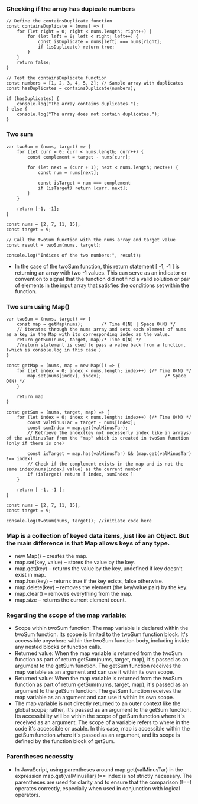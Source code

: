 ### Checking if the array has dupicate numbers
```
// Define the containsDuplicate function
const containsDuplicate = (nums) => {
    for (let right = 0; right < nums.length; right++) {
        for (let left = 0; left < right; left++) {
            const isDuplicate = nums[left] === nums[right];
            if (isDuplicate) return true;
        }
    }
    return false;
}

// Test the containsDuplicate function
const numbers = [1, 2, 3, 4, 5, 2]; // Sample array with duplicates
const hasDuplicates = containsDuplicate(numbers);

if (hasDuplicates) {
    console.log("The array contains duplicates.");
} else {
    console.log("The array does not contain duplicates.");
}
```
### Two sum
```
var twoSum = (nums, target) => {
    for (let curr = 0; curr < nums.length; curr++) {
        const complement = target - nums[curr];

        for (let next = (curr + 1); next < nums.length; next++) {
            const num = nums[next];

            const isTarget = num === complement
            if (isTarget) return [curr, next];
        }
    }

    return [-1, -1];
}

const nums = [2, 7, 11, 15];
const target = 9;

// Call the twoSum function with the nums array and target value
const result = twoSum(nums, target);

console.log("Indices of the two numbers:", result);

```
* In the case of the twoSum function, this return statement [ -1, -1 ] is returning an array with two -1 values. This can serve as an indicator or convention to signal that the function did not find a valid solution or pair of elements in the input array that satisfies the conditions set within the function.
### Two sum using Map()
```
var twoSum = (nums, target) => {
    const map = getMap(nums);       /* Time O(N) | Space O(N) */
    // iterates through the nums array and sets each element of nums as a key in the Map with its corresponding index as the value.
    return getSum(nums, target, map)/* Time O(N) */
    //return statement is used to pass a value back from a function.(which is console.log in this case )
}

const getMap = (nums, map = new Map()) => {
    for (let index = 0; index < nums.length; index++) {/* Time O(N) */
        map.set(nums[index], index);                        /* Space O(N) */
    }

    return map
}

const getSum = (nums, target, map) => {
    for (let index = 0; index < nums.length; index++) {/* Time O(N) */
        const valMinusTar = target - nums[index];
        const sumIndex = map.get(valMinusTar);
        // Retrieve the index(key not necesserly index like in arrays) of the valMinusTar from the "map" which is created in twoSum function (only if there is one)

        const isTarget = map.has(valMinusTar) && (map.get(valMinusTar) !== index)
        // Check if the complement exists in the map and is not the same index(nums[index] value) as the current number
        if (isTarget) return [ index, sumIndex ]
    }

    return [ -1, -1 ];
}

const nums = [2, 7, 11, 15];
const target = 9;

console.log(twoSum(nums, target)); //initiate code here

```
### Map is a collection of keyed data items, just like an Object. But the main difference is that Map allows keys of any type.
* new Map() – creates the map.
* map.set(key, value) – stores the value by the key.
* map.get(key) – returns the value by the key, undefined if key doesn’t exist in map.
* map.has(key) – returns true if the key exists, false otherwise.
* map.delete(key) – removes the element (the key/value pair) by the key.
* map.clear() – removes everything from the map.
* map.size – returns the current element count.
### Regarding the scope of the map variable:
* Scope within twoSum function:
The map variable is declared within the twoSum function. Its scope is limited to the twoSum function block. It's accessible anywhere within the twoSum function body, including inside any nested blocks or function calls.
* Returned value:
When the map variable is returned from the twoSum function as part of return getSum(nums, target, map), it's passed as an argument to the getSum function.
The getSum function receives the map variable as an argument and can use it within its own scope.
* Returned value:
When the map variable is returned from the twoSum function as part of return getSum(nums, target, map), it's passed as an argument to the getSum function.
The getSum function receives the map variable as an argument and can use it within its own scope.
* The map variable is not directly returned to an outer context like the global scope; rather, it's passed as an argument to the getSum function. Its accessibility will be within the scope of getSum function where it's received as an argument. The scope of a variable refers to where in the code it's accessible or usable. In this case, map is accessible within the getSum function where it's passed as an argument, and its scope is defined by the function block of getSum.
### Parentheses necessity
* In JavaScript, using parentheses around map.get(valMinusTar) in the expression map.get(valMinusTar) !== index is not strictly necessary. The parentheses are used for clarity and to ensure that the comparison (!==) operates correctly, especially when used in conjunction with logical operators.
